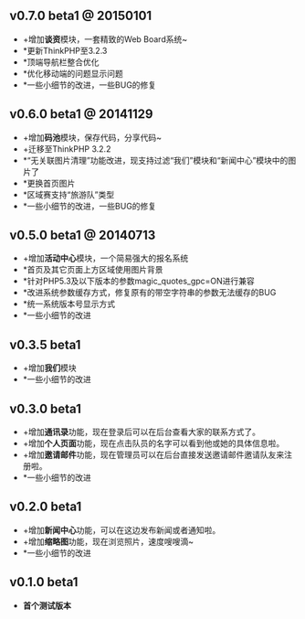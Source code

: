 ## v0.7.0 beta1 @ 20150101
- +增加**谈资**模块，一套精致的Web Board系统~
- *更新ThinkPHP至3.2.3
- *顶端导航栏整合优化
- *优化移动端的问题显示问题
- *一些小细节的改进，一些BUG的修复

## v0.6.0 beta1 @ 20141129
- +增加**码池**模块，保存代码，分享代码~
- +迁移至ThinkPHP 3.2.2
- *“无关联图片清理”功能改进，现支持过滤“我们”模块和“新闻中心”模块中的图片了
- *更换首页图片
- *区域赛支持“旅游队”类型
- *一些小细节的改进，一些BUG的修复

## v0.5.0 beta1 @ 20140713
- +增加**活动中心**模块，一个简易强大的报名系统
- *首页及其它页面上方区域使用图片背景
- *针对PHP5.3及以下版本的参数magic_quotes_gpc=ON进行兼容
- *改进系统参数缓存方式，修复原有的带空字符串的参数无法缓存的BUG
- *统一系统版本号显示方式
- *一些小细节的改进

## v0.3.5 beta1
- +增加**我们**模块
- *一些小细节的改进

## v0.3.0 beta1
- +增加**通讯录**功能，现在登录后可以在后台查看大家的联系方式了。
- +增加**个人页面**功能，现在点击队员的名字可以看到他或她的具体信息啦。
- +增加**邀请邮件**功能，现在管理员可以在后台直接发送邀请邮件邀请队友来注册啦。
- *一些小细节的改进

## v0.2.0 beta1
- +增加**新闻中心**功能，可以在这边发布新闻或者通知啦。
- +增加**缩略图**功能，现在浏览照片，速度嗖嗖滴~
- *一些小细节的改进

## v0.1.0 beta1
- **首个测试版本**
